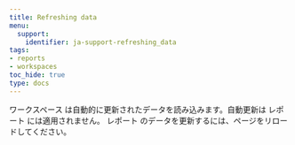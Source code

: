 ```yaml
---
title: Refreshing data
menu:
  support:
    identifier: ja-support-refreshing_data
tags:
- reports
- workspaces
toc_hide: true
type: docs
---
```


ワークスペース は自動的に更新されたデータを読み込みます。自動更新は レポート には適用されません。 レポート のデータを更新するには、ページをリロードしてください。
